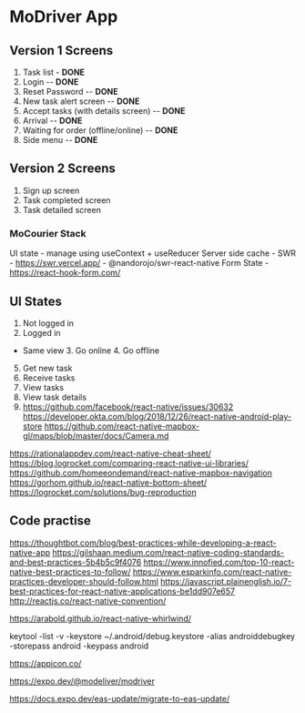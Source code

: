 # MoDriver App

## Version 1 Screens

1. Task list - **DONE**
2. Login -- **DONE**
3. Reset Password -- **DONE**
4. New task alert screen -- **DONE**
5. Accept tasks (with details screen) -- **DONE**
6. Arrival -- **DONE**
7. Waiting for order (offline/online) -- **DONE**
8. Side menu -- **DONE**

## Version 2 Screens

1. Sign up screen
2. Task completed screen
3. Task detailed screen

### MoCourier Stack

UI state - manage using useContext + useReducer
Server side cache - SWR - https://swr.vercel.app/ - @nandorojo/swr-react-native
Form State - https://react-hook-form.com/

## UI States

1. Not logged in
2. Logged in

- Same view 3. Go online 4. Go offline

5. Get new task
6. Receive tasks
7. View tasks
8. View task details
9. https://github.com/facebook/react-native/issues/30632
   https://developer.okta.com/blog/2018/12/26/react-native-android-play-store
   https://github.com/react-native-mapbox-gl/maps/blob/master/docs/Camera.md

https://rationalappdev.com/react-native-cheat-sheet/
https://blog.logrocket.com/comparing-react-native-ui-libraries/
https://github.com/homeeondemand/react-native-mapbox-navigation
https://gorhom.github.io/react-native-bottom-sheet/
https://logrocket.com/solutions/bug-reproduction

## Code practise

https://thoughtbot.com/blog/best-practices-while-developing-a-react-native-app
https://gilshaan.medium.com/react-native-coding-standards-and-best-practices-5b4b5c9f4076
https://www.innofied.com/top-10-react-native-best-practices-to-follow/
https://www.esparkinfo.com/react-native-practices-developer-should-follow.html
https://javascript.plainenglish.io/7-best-practices-for-react-native-applications-be1dd907e657
http://reactjs.co/react-native-convention/

https://arabold.github.io/react-native-whirlwind/

keytool -list -v -keystore ~/.android/debug.keystore -alias androiddebugkey -storepass android -keypass android


https://appicon.co/

https://expo.dev/@modeliver/modriver


https://docs.expo.dev/eas-update/migrate-to-eas-update/